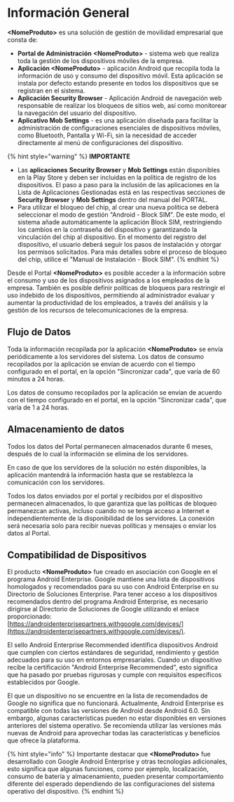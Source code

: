 # Información General

**\<NomeProduto>** es una solución de gestión de movilidad empresarial que consta de:

* **Portal de Administración** **\<NomeProduto>** - sistema web que realiza toda la gestión de los dispositivos móviles de la empresa.
* **Aplicación \<NomeProduto>** - aplicación Android que recopila toda la información de uso y consumo del dispositivo móvil.  Esta aplicación se instala por defecto estando presente en todos los dispositivos que se registran en el sistema.
* **Aplicación Security Browser** - Aplicación Android de navegación web responsable de realizar los bloqueos de sitios web, así como monitorear la navegación del usuario del dispositivo.
* **Aplicativo Mob Settings** - es una aplicación diseñada para facilitar la administración de configuraciones esenciales de dispositivos móviles, como Bluetooth, Pantalla y Wi-Fi, sin la necesidad de acceder directamente al menú de configuraciones del dispositivo.

{% hint style="warning" %}
**IMPORTANTE**

* Las **aplicaciones** **Security Browser** y **Mob Settings** están disponibles en la Play Store y deben ser incluidas en la política de registro de los dispositivos. El paso a paso para la inclusión de las aplicaciones en la Lista de Aplicaciones Gestionadas está en las respectivas secciones de **Security Browser** y **Mob Settings** dentro del manual del PORTAL.
* Para utilizar el bloqueo del chip, al crear una nueva política se deberá seleccionar el modo de gestión "Android - Block SIM". De este modo, el sistema añade automáticamente la aplicación Block SIM, restringiendo los cambios en la contraseña del dispositivo y garantizando la vinculación del chip al dispositivo. En el momento del registro del dispositivo, el usuario deberá seguir los pasos de instalación y otorgar los permisos solicitados. Para más detalles sobre el proceso de bloqueo del chip, utilice el "Manual de Instalación - Block SIM".
{% endhint %}

Desde el Portal **\<NomeProduto>** es posible acceder a la información sobre el consumo y uso de los dispositivos asignados a los empleados de la empresa. También es posible definir políticas de bloqueos para restringir el uso indebido de los dispositivos, permitiendo al administrador evaluar y aumentar la productividad de los empleados, a través del análisis y la gestión de los recursos de telecomunicaciones de la empresa.

## **Flujo de Datos**&#x20;

Toda la información recopilada por la aplicación **\<NomeProduto>** se envía periódicamente a los servidores del sistema.  Los datos de consumo recopilados por la aplicación se envían de acuerdo con el tiempo configurado en el portal, en la opción "Sincronizar cada", que varía de 60 minutos a 24 horas.

Los datos de consumo recopilados por la aplicación se envían de acuerdo con el tiempo configurado en el portal, en la opción "Sincronizar cada", que varía de 1 a 24 horas.

## **Almacenamiento de datos**

Todos los datos del Portal permanecen almacenados durante 6 meses, después de lo cual la información se elimina de los servidores.

En caso de que los servidores de la solución no estén disponibles, la aplicación mantendrá la información hasta que se restablezca la comunicación con los servidores.

Todos los datos enviados por el portal y recibidos por el dispositivo permanecen almacenados, lo que garantiza que las políticas de bloqueo permanezcan activas, incluso cuando no se tenga acceso a Internet e independientemente de la disponibilidad de los servidores. La conexión será necesaria solo para recibir nuevas políticas y mensajes o enviar los datos al Portal.

## Compatibilidad de Dispositivos

El producto **\<NomeProduto>** fue creado en asociación con Google en el programa Android Enterprise. Google mantiene una lista de dispositivos homologados y recomendados para su uso con Android Enterprise en su Directorio de Soluciones Enterprise.  Para tener acceso a los dispositivos recomendados dentro del programa Android Enterprise, es necesario dirigirse al Directorio de Soluciones de Google utilizando el enlace proporcionado: [https://androidenterprisepartners.withgoogle.com/devices/](https://androidenterprisepartners.withgoogle.com/devices/).

El sello Android Enterprise Recommended identifica dispositivos Android que cumplen con ciertos estándares de seguridad, rendimiento y gestión adecuados para su uso en entornos empresariales. Cuando un dispositivo recibe la certificación "Android Enterprise Recommended", esto significa que ha pasado por pruebas rigurosas y cumple con requisitos específicos establecidos por Google.

El que un dispositivo no se encuentre en la lista de recomendados de Google no significa que no funcionará. Actualmente, Android Enterprise es compatible con todas las versiones de Android desde Android 6.0. Sin embargo, algunas características pueden no estar disponibles en versiones anteriores del sistema operativo. Se recomienda utilizar las versiones más nuevas de Android para aprovechar todas las características y beneficios que ofrece la plataforma.

{% hint style="info" %}
Importante destacar que **\<NomeProduto>** fue desarrollado con  Google Android Enterprise y otras tecnologías adicionales, esto significa que algunas funciones, como por ejemplo, localización, consumo de batería y almacenamiento, pueden presentar comportamiento diferente del esperado dependiendo de las configuraciones del sistema operativo del dispositivo. &#x20;
{% endhint %}
